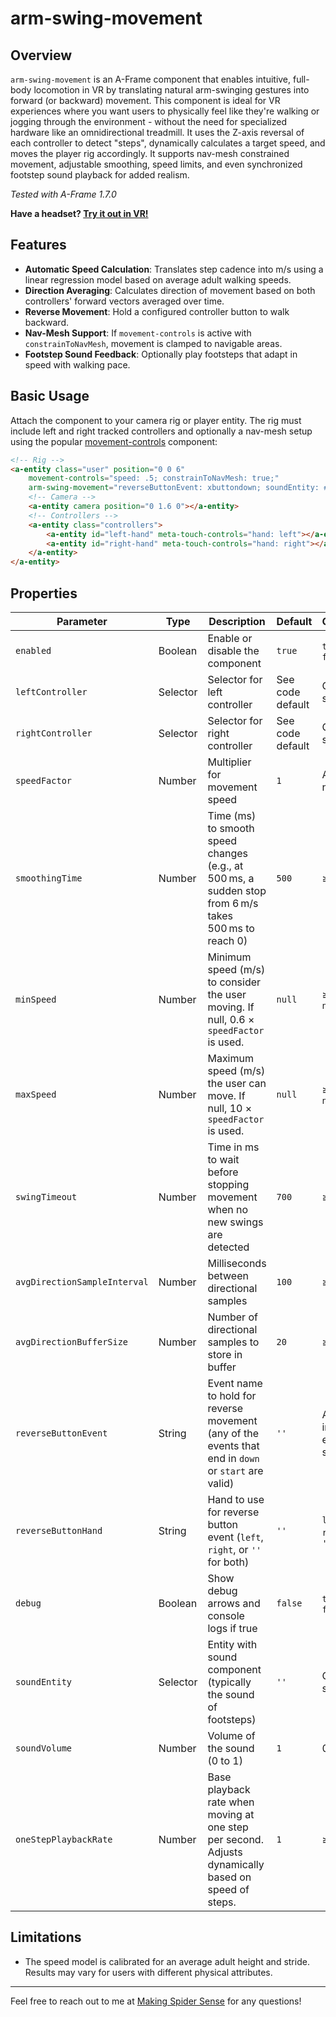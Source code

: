 # arm-swing-movement

## Overview

`arm-swing-movement` is an A-Frame component that enables intuitive, full-body locomotion in VR by translating natural arm-swinging gestures into forward (or backward) movement. This component is ideal for VR experiences where you want users to physically feel like they're walking or jogging through the environment - without the need for specialized hardware like an omnidirectional treadmill. It uses the Z-axis reversal of each controller to detect "steps", dynamically calculates a target speed, and moves the player rig accordingly. It supports nav-mesh constrained movement, adjustable smoothing, speed limits, and even synchronized footstep sound playback for added realism.

_Tested with A-Frame 1.7.0_

**Have a headset? [Try it out in VR!](https://makingspidersense.github.io/mss-aframe-kit/arm-swing-movement/example.html)**

## Features

- **Automatic Speed Calculation**: Translates step cadence into m/s using a linear regression model based on average adult walking speeds.
- **Direction Averaging**: Calculates direction of movement based on both controllers' forward vectors averaged over time.
- **Reverse Movement**: Hold a configured controller button to walk backward.
- **Nav-Mesh Support**: If `movement-controls` is active with `constrainToNavMesh`, movement is clamped to navigable areas.
- **Footstep Sound Feedback**: Optionally play footsteps that adapt in speed with walking pace.

## Basic Usage

Attach the component to your camera rig or player entity. The rig must include left and right tracked controllers and optionally a nav-mesh setup using the popular [movement-controls](https://github.com/c-frame/aframe-extras/blob/master/src/controls/README.md) component:

```html
<!-- Rig -->
<a-entity class="user" position="0 0 6"
    movement-controls="speed: .5; constrainToNavMesh: true;"
    arm-swing-movement="reverseButtonEvent: xbuttondown; soundEntity: #footsteps; soundVolume: .25; oneStepPlaybackRate: .75;">
    <!-- Camera -->
    <a-entity camera position="0 1.6 0"></a-entity>
    <!-- Controllers -->
    <a-entity class="controllers">
        <a-entity id="left-hand" meta-touch-controls="hand: left"></a-entity>
        <a-entity id="right-hand" meta-touch-controls="hand: right"></a-entity>
    </a-entity>
</a-entity>
```

## Properties

| Parameter                    | Type     | Description                                                                                           | Default          | Options                |
| ---------------------------- | -------- | ----------------------------------------------------------------------------------------------------- | ---------------- | ---------------------- |
| `enabled`                    | Boolean  | Enable or disable the component                                                                       | `true`           | `true`, `false`        |
| `leftController`             | Selector | Selector for left controller                                                                          | See code default | CSS selector           |
| `rightController`            | Selector | Selector for right controller                                                                         | See code default | CSS selector           |
| `speedFactor`                | Number   | Multiplier for movement speed                                                                         | `1`              | Any number             |
| `smoothingTime`              | Number   | Time (ms) to smooth speed changes (e.g., at 500 ms, a sudden stop from 6 m/s takes 500 ms to reach 0) | `500`            | ≥ 0                    |
| `minSpeed`                   | Number   | Minimum speed (m/s) to consider the user moving. If null, 0.6 × `speedFactor` is used.                | `null`           | ≥ 0 or `null`          |
| `maxSpeed`                   | Number   | Maximum speed (m/s) the user can move. If null, 10 × `speedFactor` is used.                           | `null`           | ≥ 0 or `null`          |
| `swingTimeout`               | Number   | Time in ms to wait before stopping movement when no new swings are detected                           | `700`            | ≥ 0                    |
| `avgDirectionSampleInterval` | Number   | Milliseconds between directional samples                                                              | `100`            | ≥ 0                    |
| `avgDirectionBufferSize`     | Number   | Number of directional samples to store in buffer                                                      | `20`             | ≥ 1                    |
| `reverseButtonEvent`         | String   | Event name to hold for reverse movement (any of the events that end in `down` or `start` are valid)   | `''`             | Any input event string |
| `reverseButtonHand`          | String   | Hand to use for reverse button event (`left`, `right`, or `''` for both)                              | `''`             | `left`, `right`, `''`  |
| `debug`                      | Boolean  | Show debug arrows and console logs if true                                                            | `false`          | `true`, `false`        |
| `soundEntity`                | Selector | Entity with sound component (typically the sound of footsteps)                                        | `''`             | CSS selector           |
| `soundVolume`                | Number   | Volume of the sound (0 to 1)                                                                          | `1`              | 0 – 1                  |
| `oneStepPlaybackRate`        | Number   | Base playback rate when moving at one step per second. Adjusts dynamically based on speed of steps.   | `1`              | ≥ 0                    |

## Limitations

- The speed model is calibrated for an average adult height and stride. Results may vary for users with different physical attributes.

---

Feel free to reach out to me at [Making Spider Sense](https://makingspidersense.com/contact/) for any questions!
